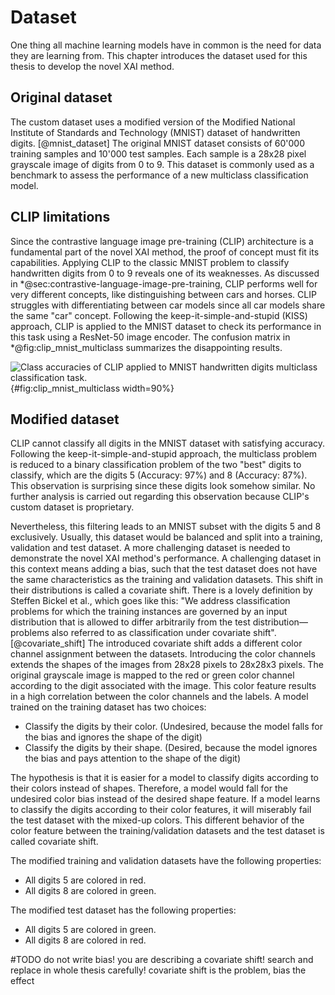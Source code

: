 # Dataset
One thing all machine learning models have in common is the need for data they are learning from. This chapter introduces the dataset used for this thesis to develop the novel XAI method.

## Original dataset
The custom dataset uses a modified version of the Modified National Institute of Standards and Technology (MNIST) dataset of handwritten digits. [@mnist_dataset] The original MNIST dataset consists of 60'000 training samples and 10'000 test samples. Each sample is a 28x28 pixel grayscale image of digits from 0 to 9. This dataset is commonly used as a benchmark to assess the performance of a new multiclass classification model.

## CLIP limitations
Since the contrastive language image pre-training (CLIP) architecture is a fundamental part of the novel XAI method, the proof of concept must fit its capabilities. Applying CLIP to the classic MNIST problem to classify handwritten digits from 0 to 9 reveals one of its weaknesses. As discussed in \*@sec:contrastive-language-image-pre-training, CLIP performs well for very different concepts, like distinguishing between cars and horses. CLIP struggles with differentiating between car models since all car models share the same "car" concept. Following the keep-it-simple-and-stupid (KISS) approach, CLIP is applied to the MNIST dataset to check its performance in this task using a ResNet-50 image encoder. The confusion matrix in \*@fig:clip_mnist_multiclass summarizes the disappointing results.

![Class accuracies of CLIP applied to MNIST handwritten digits multiclass classification task.](source/figures/clip_mnist_multiclass.png "Class accuracies of CLIP applied to MNIST."){#fig:clip_mnist_multiclass width=90%}

## Modified dataset
CLIP cannot classify all digits in the MNIST dataset with satisfying accuracy. Following the keep-it-simple-and-stupid approach, the multiclass problem is reduced to a binary classification problem of the two "best" digits to classify, which are the digits 5 (Accuracy: 97%) and 8 (Accuracy: 87%). This observation is surprising since these digits look somehow similar. No further analysis is carried out regarding this observation because CLIP's custom dataset is proprietary.

Nevertheless, this filtering leads to an MNIST subset with the digits 5 and 8 exclusively. Usually, this dataset would be balanced and split into a training, validation and test dataset. A more challenging dataset is needed to demonstrate the novel XAI method's performance. A challenging dataset in this context means adding a bias, such that the test dataset does not have the same characteristics as the training and validation datasets. This shift in their distributions is called a covariate shift. There is a lovely definition by Steffen Bickel et al., which goes like this: "We address classification problems for which the training instances are governed by an input distribution that is allowed to differ arbitrarily from the test distribution—problems also referred to as classification under covariate shift". [@covariate_shift] The introduced covariate shift adds a different color channel assignment between the datasets. Introducing the color channels extends the shapes of the images from 28x28 pixels to  28x28x3 pixels. The original grayscale image is mapped to the red or green color channel according to the digit associated with the image. This color feature results in a high correlation between the color channels and the labels. A model trained on the training dataset has two choices:

- Classify the digits by their color. (Undesired, because the model falls for the bias and ignores the shape of the digit)
- Classify the digits by their shape. (Desired, because the model ignores the bias and pays attention to the shape of the digit)

The hypothesis is that it is easier for a model to classify digits according to their colors instead of shapes. Therefore, a model would fall for the undesired color bias instead of the desired shape feature. If a model learns to classify the digits according to their color features, it will miserably fail the test dataset with the mixed-up colors. This different behavior of the color feature between the training/validation datasets and the test dataset is called covariate shift.

The modified training and validation datasets have the following properties:
- All digits 5 are colored in red.
- All digits 8 are colored in green.

The modified test dataset has the following properties:
- All digits 5 are colored in green.
- All digits 8 are colored in red.

#TODO do not write bias! you are describing a covariate shift! search and replace in whole thesis carefully! covariate shift is the problem, bias the effect
